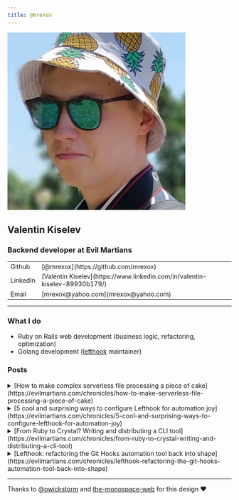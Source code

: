 ```yaml
---
title: @mrexox
---
```


<img src="profile.png" class="profile" />

## Valentin Kiselev

### Backend developer at Evil Martians

<table>
    <tr>
        <td>Github</td>
        <td>[@mrexox](https://github.com/mrexox)</td>
    </tr>
    <tr>
        <td>LinkedIn</td>
        <td>[Valentin Kiselev](https://www.linkedin.com/in/valentin-kiselev-89930b179/)</td>
    </tr>
    <tr>
        <td>Email</td>
        <td>[mrexox@yahoo.com](mrexox@yahoo.com)</td>
    </td>
</table>

<hr />

### What I do

- Ruby on Rails web development (business logic, refactoring, optimization)
- Golang development ([lefthook](https://github.com/evilmartians/lefthook) maintainer)

### Posts

<details>

<summary>
[How to make complex serverless file processing a piece of cake](https://evilmartians.com/chronicles/how-to-make-serverless-file-processing-a-piece-of-cake)
</summary>

<p>
Sharing the approach for using GCP to process files asynchronously as they get uploaded to your Rails app. An example serverless app + the showcase of Playbook.
</p>

</details>

<details>

<summary>
[5 cool and surprising ways to configure Lefthook for automation joy](https://evilmartians.com/chronicles/5-cool-and-surprising-ways-to-configure-lefthook-for-automation-joy)
</summary>

<p>
Things I learned while using lefthook on a daily basis in many different projects + a few tips which make the local development a bit faster.
</p>

</details>


<details>

<summary>
[From Ruby to Crystal? Writing and distributing a CLI tool](https://evilmartians.com/chronicles/from-ruby-to-crystal-writing-and-distributing-a-cli-tool)
</summary>

<p>
Some notes about writing a CLI tool in Crystal lang and distributing it via Homebrew.
</p>

</details>

<details>

<summary>
[Lefthook: refactoring the Git Hooks automation tool back into shape](https://evilmartians.com/chronicles/lefthook-refactoring-the-git-hooks-automation-tool-back-into-shape)
</summary>

<p>
A story behind refactoring of lefthook. Making the messy Go codebase more or less maintainable.
</p>

</details>

<hr />

Thanks to [@owickstorm](https://github.com/owickstrom) and [the-monospace-web](https://github.com/owickstrom/the-monospace-web) for this design ❤️
